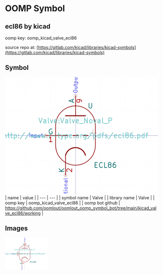 # OOMP Symbol  
## ecl86  by kicad  
  
oomp key: oomp_kicad_valve_ecl86  
  
source repo at: [https://gitlab.com/kicad/libraries/kicad-symbols](https://gitlab.com/kicad/libraries/kicad-symbols)  
## Symbol  
  
[![working.png](working_600.png)](working.png)  
| name | value | 
| --- | --- | 
| symbol name | Valve | 
| library name | Valve | 
| oomp key | oomp_kicad_valve_ecl86 | 
| oomp bot github | https://github.com/oomlout/oomlout_oomp_symbol_bot/tree/main/kicad_valve_ecl86/working | 
## Images  
  
[![working.png](working_140.png)](working.png)  
